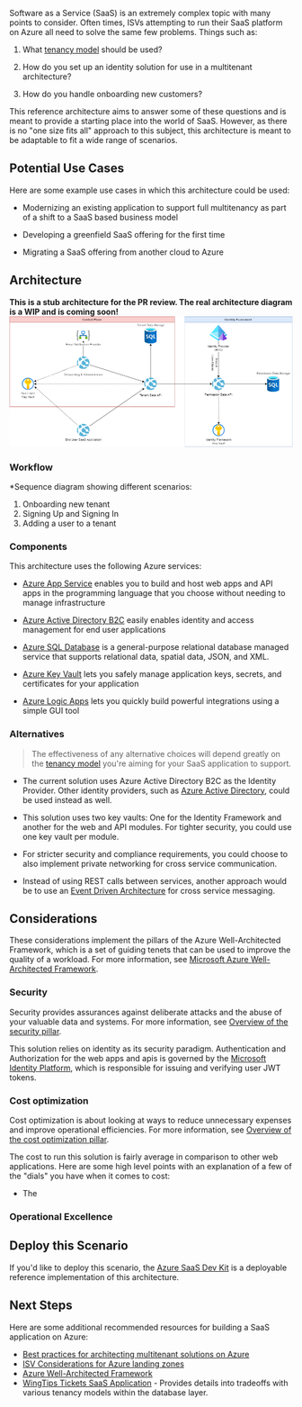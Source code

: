 Software as a Service (SaaS) is an extremely complex topic with many points to consider. Often times, ISVs attempting to run their SaaS platform on Azure all need to solve the same few problems. Things such as:

1. What [tenancy model](https://docs.microsoft.com/en-us/azure/architecture/guide/multitenant/considerations/tenancy-models) should be used?

2. How do you set up an identity solution for use in a multitenant architecture?

3. How do you handle onboarding new customers?

This reference architecture aims to answer some of these questions and is meant to provide a starting place into the world of SaaS. However, as there is no "one size fits all" approach to this subject, this architecture is meant to be adaptable to fit a wide range of scenarios.

## Potential Use Cases

Here are some example use cases in which this architecture could be used:

- Modernizing an existing application to support full multitenancy as part of a shift to a SaaS based business model

- Developing a greenfield SaaS offering for the first time

- Migrating a SaaS offering from another cloud to Azure

## Architecture

**This is a stub architecture for the PR review. The real architecture diagram is a WIP and is coming soon!**
![Architecture Diagram](./media/architecture-saas-starter-app.png)

### Workflow

*Sequence diagram showing different scenarios:
1. Onboarding new tenant
2. Signing Up and Signing In
3. Adding a user to a tenant

### Components

This architecture uses the following Azure services:

- [Azure App Service](https://azure.microsoft.com/services/app-service) enables you to build and host web apps and API apps in the programming language that you choose without needing to manage infrastructure

- [Azure Active Directory B2C](https://azure.microsoft.com/en-us/services/active-directory/external-identities/b2c/) easily enables identity and access management for end user applications

- [Azure SQL Database](https://azure.microsoft.com/en-us/products/azure-sql/database/) is a general-purpose relational database managed service that supports relational data, spatial data, JSON, and XML.

- [Azure Key Vault](https://azure.microsoft.com/en-us/services/key-vault/) lets you safely manage application keys, secrets, and certificates for your application

- [Azure Logic Apps](https://azure.microsoft.com/en-us/services/logic-apps/) lets you quickly build powerful integrations using a simple GUI tool

### Alternatives

>The effectiveness of any alternative choices will depend greatly on the [tenancy model](https://docs.microsoft.com/en-us/azure/architecture/guide/multitenant/considerations/tenancy-models) you're aiming for your SaaS application to support.

- The current solution uses Azure Active Directory B2C as the Identity Provider. Other identity providers, such as [Azure Active Directory](https://azure.microsoft.com/en-us/services/active-directory/), could be used instead as well.

- This solution uses two key vaults: One for the Identity Framework and another for the web and API modules. For tighter security, you could use one key vault per module.

- For stricter security and compliance requirements, you could choose to also implement private networking for cross service communication.

- Instead of using REST calls between services, another approach would be to use an [Event Driven Architecture](https://docs.microsoft.com/en-us/azure/architecture/guide/architecture-styles/event-driven) for cross service messaging.

## Considerations

These considerations implement the pillars of the Azure Well-Architected Framework, which is a set of guiding tenets that can be used to improve the quality of a workload. For more information, see [Microsoft Azure Well-Architected Framework](/azure/architecture/framework).

### Security

Security provides assurances against deliberate attacks and the abuse of your valuable data and systems. For more information, see [Overview of the security pillar](/azure/architecture/framework/security/overview).

This solution relies on identity as its security paradigm. Authentication and Authorization for the web apps and apis is governed by the [Microsoft Identity Platform](https://docs.microsoft.com/en-us/azure/active-directory/develop/v2-overview), which is responsible for issuing and verifying user JWT tokens.

### Cost optimization
Cost optimization is about looking at ways to reduce unnecessary expenses and improve operational efficiencies. For more information, see [Overview of the cost optimization pillar](/azure/architecture/framework/cost/overview).

The cost to run this solution is fairly average in comparison to other web applications. Here are some high level points with an explanation of a few of the "dials" you have when it comes to cost:

- The 



### Operational Excellence

## Deploy this Scenario

If you'd like to deploy this scenario, the [Azure SaaS Dev Kit](https://github.com/Azure/azure-saas) is a deployable reference implementation of this architecture.

## Next Steps

Here are some additional recommended resources for building a SaaS application on Azure:

- [Best practices for architecting multitenant solutions on Azure](https://aka.ms/multitenancy)
- [ISV Considerations for Azure landing zones](https://aka.ms/isv-landing-zones)
- [Azure Well-Architected Framework](https://docs.microsoft.com/en-us/azure/architecture/framework/)
- [WingTips Tickets SaaS Application](https://docs.microsoft.com/en-us/azure/azure-sql/database/saas-tenancy-welcome-wingtip-tickets-app) - Provides details into tradeoffs with various tenancy models within the database layer.